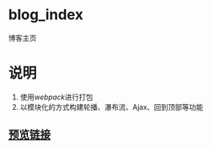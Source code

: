 # blog_index
博客主页
# 说明  
1. 使用*webpack*进行打包
2. 以模块化的方式构建轮播、瀑布流、Ajax、回到顶部等功能
## [预览链接](https://bluesbonewong.github.io/blog_index/Blog/demo.html)
